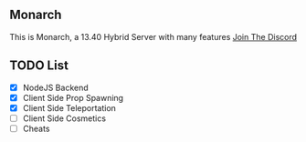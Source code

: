 ## Monarch

This is Monarch, a 13.40 Hybrid Server with many features
[Join The Discord](https://discord.gg/4kfvQYKXK7)

## TODO List
- [x] NodeJS Backend 
- [x] Client Side Prop Spawning
- [x] Client Side Teleportation
- [ ] Client Side Cosmetics
- [ ] Cheats
